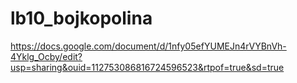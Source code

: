 # lb10_bojkopolina
https://docs.google.com/document/d/1nfy05efYUMEJn4rVYBnVh-4Yklg_Ocby/edit?usp=sharing&ouid=112753086816724596523&rtpof=true&sd=true
